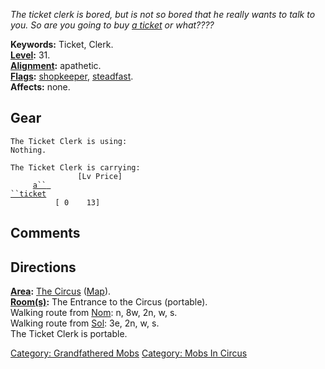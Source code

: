 *The ticket clerk is bored, but is not so bored that he really wants to
talk to you. So are you going to buy [a ticket](Ticket.md "wikilink") or
what????*

**Keywords:** Ticket, Clerk.  
**[Level](Level.md "wikilink"):** 31.  
**[Alignment](Alignment.md "wikilink"):** apathetic.  
**[Flags](:Category:_Mob_Types.md "wikilink"):**
[shopkeeper](:Category:_Shopkeepers.md "wikilink"),
[steadfast](Sentinel_Mobs.md "wikilink").  
**Affects:** none.  

## Gear

`The Ticket Clerk is using:`  
`Nothing.`

`The Ticket Clerk is carrying:                                                        [Lv Price]`  
`     `[`a`` ``ticket`](Ticket.md "wikilink")`                                                                        [ 0    13]`

## Comments

## Directions

**[Area](:Category:_Areas.md "wikilink"):** [The
Circus](:Category:_Circus.md "wikilink")
([Map](Circus_Map.md "wikilink")).  
**[Room(s)](:Category:_Rooms.md "wikilink"):** The Entrance to the
Circus (portable).  
Walking route from [Nom](Nom.md "wikilink"): n, 8w, 2n, w, s.  
Walking route from [Sol](Sol.md "wikilink"): 3e, 2n, w, s.  
The Ticket Clerk is portable.  

[Category: Grandfathered Mobs](Category:_Grandfathered_Mobs "wikilink")
[Category: Mobs In Circus](Category:_Mobs_In_Circus "wikilink")
